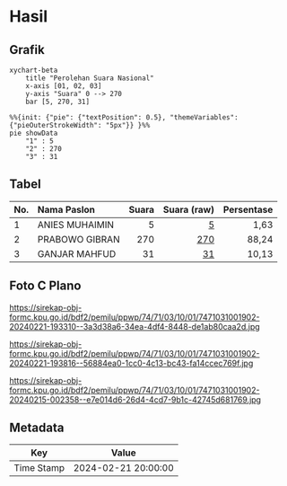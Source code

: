 # Hasil

## Grafik

```mermaid
xychart-beta
    title "Perolehan Suara Nasional"
    x-axis [01, 02, 03]
    y-axis "Suara" 0 --> 270
    bar [5, 270, 31]
```

```mermaid
%%{init: {"pie": {"textPosition": 0.5}, "themeVariables": {"pieOuterStrokeWidth": "5px"}} }%%
pie showData
    "1" : 5
    "2" : 270
    "3" : 31
```

## Tabel

| No. | Nama Paslon    | Suara | Suara (raw) | Persentase |
|:--- |:-------------- | -----:| -----------:| ----------:|
| 1   | ANIES MUHAIMIN | 5     | [5][p-1]    | 1,63       |
| 2   | PRABOWO GIBRAN | 270   | [270][p-2]  | 88,24      |
| 3   | GANJAR MAHFUD  | 31    | [31][p-3]   | 10,13      |


[p-1]: https://github.com/gigit-pemilu/pemilu-2024/blob/main/pilpres/hitung-suara/sub/74-sulawesi-tenggara/sub/71-kota-kendari/sub/03-baruga/sub/1001-baruga/sub/902-tps/sub/paslon-1.txt
[p-2]: https://github.com/gigit-pemilu/pemilu-2024/blob/main/pilpres/hitung-suara/sub/74-sulawesi-tenggara/sub/71-kota-kendari/sub/03-baruga/sub/1001-baruga/sub/902-tps/sub/paslon-2.txt
[p-3]: https://github.com/gigit-pemilu/pemilu-2024/blob/main/pilpres/hitung-suara/sub/74-sulawesi-tenggara/sub/71-kota-kendari/sub/03-baruga/sub/1001-baruga/sub/902-tps/sub/paslon-3.txt

## Foto C Plano

https://sirekap-obj-formc.kpu.go.id/bdf2/pemilu/ppwp/74/71/03/10/01/7471031001902-20240221-193310--3a3d38a6-34ea-4df4-8448-de1ab80caa2d.jpg

https://sirekap-obj-formc.kpu.go.id/bdf2/pemilu/ppwp/74/71/03/10/01/7471031001902-20240221-193816--56884ea0-1cc0-4c13-bc43-fa14ccec769f.jpg

https://sirekap-obj-formc.kpu.go.id/bdf2/pemilu/ppwp/74/71/03/10/01/7471031001902-20240215-002358--e7e014d6-26d4-4cd7-9b1c-42745d681769.jpg


## Metadata

| Key        | Value               |
| ---------- | ------------------- |
| Time Stamp | 2024-02-21 20:00:00 |



